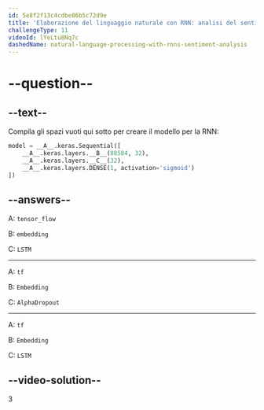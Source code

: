 ```yaml
---
id: 5e8f2f13c4cdbe86b5c72d9e
title: 'Elaborazione del linguaggio naturale con RNN: analisi del sentimento'
challengeType: 11
videoId: lYeLtu8Nq7c
dashedName: natural-language-processing-with-rnns-sentiment-analysis
---
```


# --question--

## --text--

Compila gli spazi vuoti qui sotto per creare il modello per la RNN:

```py
model = __A__.keras.Sequential([
    __A__.keras.layers.__B__(88584, 32),
    __A__.keras.layers.__C__(32),
    __A__.keras.layers.DENSE(1, activation='sigmoid')
])
```

## --answers--

A: `tensor_flow`

B: `embedding`

C: `LSTM`

---

A: `tf`

B: `Embedding`

C: `AlphaDropout`

---

A: `tf`

B: `Embedding`

C: `LSTM`

## --video-solution--

3

